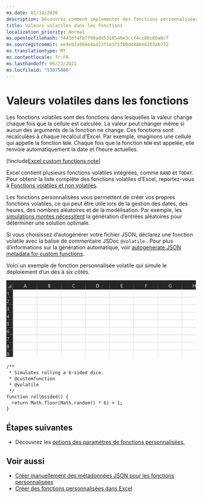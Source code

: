 ```yaml
---
ms.date: 01/14/2020
description: Découvrez comment implémenter des fonctions personnalisées de diffusion en continu volatiles et hors connexion.
title: Valeurs volatiles dans les fonctions
localization_priority: Normal
ms.openlocfilehash: f441ef4fb7f90add5318546e3ccf4cc8bc60a8cf
ms.sourcegitcommit: ee9e92a968e4ad23f1e371f00d4888e4203ab772
ms.translationtype: MT
ms.contentlocale: fr-FR
ms.lasthandoff: 06/23/2021
ms.locfileid: "53075886"
---
```

# <a name="volatile-values-in-functions"></a>Valeurs volatiles dans les fonctions

Les fonctions volatiles sont des fonctions dans lesquelles la valeur change chaque fois que la cellule est calculée. La valeur peut changer même si aucun des arguments de la fonction ne change. Ces fonctions sont recalculées à chaque recalcul d’Excel. Par exemple, imaginons une cellule qui appelle la fonction `NOW`. Chaque fois que la fonction `NOW` est appelée, elle renvoie automatiquement la date et l’heure actuelles.

[!include[Excel custom functions note](../includes/excel-custom-functions-note.md)]

Excel contient plusieurs fonctions volatiles intégrées, comme `RAND` et `TODAY`. Pour obtenir la liste complète des fonctions volatiles d’Excel, reportez-vous à [Fonctions volatiles et non volatiles](/office/client-developer/excel/excel-recalculation#volatile-and-non-volatile-functions).

Les fonctions personnalisées vous permettent de créer vos propres fonctions volatiles, ce qui peut être utile lors de la gestion des dates, des heures, des nombres aléatoires et de la modélisation. Par exemple, les [simulations montes nécessitent](https://en.wikipedia.org/wiki/Monte_Carlo_method) la génération d’entrées aléatoires pour déterminer une solution optimale.

Si vous choisissez d’autogénérer votre fichier JSON, déclarez une fonction volatile avec la balise de commentaire JSDoc `@volatile` . Pour plus d’informations sur la génération automatique, voir [autogenerate JSON metadata for custom functions](custom-functions-json-autogeneration.md).

Voici un exemple de fonction personnalisée volatile qui simule le déploiement d’un dés à six côtés.

![GIF montrant une fonction personnalisée renvoyant une valeur aléatoire pour simuler le déploiement d’un dés à six côtés.](../images/six-sided-die.gif)

```JS
/**
 * Simulates rolling a 6-sided dice.
 * @customfunction
 * @volatile
 */
function roll6sided() {
  return Math.floor(Math.random() * 6) + 1;
}
```

## <a name="next-steps"></a>Étapes suivantes
* Découvrez les [options des paramètres de fonctions personnalisées.](custom-functions-parameter-options.md)

## <a name="see-also"></a>Voir aussi

* [Créer manuellement des métadonnées JSON pour les fonctions personnalisées](custom-functions-json.md)
* [Créer des fonctions personnalisées dans Excel](custom-functions-overview.md)
